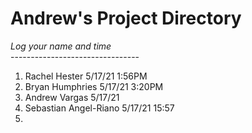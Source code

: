 # Andrew's Project Directory

*Log your name and time*
<br>--------------------------------</br>
1. Rachel Hester 5/17/21 1:56PM
2. Bryan Humphries 5/17/21 3:20PM
3. Andrew Vargas 5/17/21 
4. Sebastian Angel-Riano 5/17/21    15:57
5.
